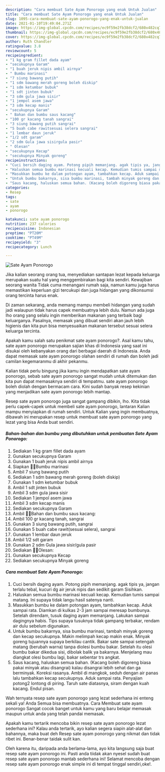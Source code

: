 ```yaml
---
description: "Cara membuat Sate Ayam Ponorogo yang enak Untuk Jualan"
title: "Cara membuat Sate Ayam Ponorogo yang enak Untuk Jualan"
slug: 1095-cara-membuat-sate-ayam-ponorogo-yang-enak-untuk-jualan
date: 2021-01-10T19:49:04.271Z
image: https://img-global.cpcdn.com/recipes/ec9f59e2fb38dcf2/680x482cq70/sate-ayam-ponorogo-foto-resep-utama.jpg
thumbnail: https://img-global.cpcdn.com/recipes/ec9f59e2fb38dcf2/680x482cq70/sate-ayam-ponorogo-foto-resep-utama.jpg
cover: https://img-global.cpcdn.com/recipes/ec9f59e2fb38dcf2/680x482cq70/sate-ayam-ponorogo-foto-resep-utama.jpg
author: Ruth Chandler
ratingvalue: 3.8
reviewcount: 5
recipeingredient:
- "1 kg gram fillet dada ayam"
- "secukupnya Garam"
- "1 buah jeruk nipis ambil airnya"
- " Bumbu marinasi"
- "7 siung bawang putih"
- "1 sdm bawang merah goreng boleh diskip"
- "1 sdm ketumbar bubuk"
- "1 sdt jinten bubuk"
- "3 sdm gula jawa sisir"
- "1 jempol asem jawa"
- "3 sdm kecap manis"
- "secukupnya Garam"
- " Bahan dan bumbu saus kacang"
- "100 gr kacang tanah sangrai"
- "3 siung bawang putih sangrai"
- "5 buah cabe rawitsesuai selera sangrai"
- "1 lembar daun jeruk"
- "1/2 sdt garam"
- "2 sdm Gula jawa sisirgula pasir"
- " Olesan"
- "secukupnya Kecap"
- "secukupnya Minyak goreng"
recipeinstructions:
- "Cuci bersih daging ayam. Potong pipih memanjang. agak tipis ya, jangan terlalu tebal, kucuri dg air jeruk nipis dan sedikit garam Sisihkan."
- "Haluskan semua bumbu marinasi kecuali kecap. Kemudian tumis sampai matang. Ini supaya tidak langu hasil satenya nanti."
- "Masukkan bumbu ke dalam potongan ayam, tambahkan kecap. Aduk sampai rata. Diamkan di kulkas 2-3 jam sampai meresap bumbunya. Setelah direndam, tusuk daging ayam memanjang. Lakukan sampai dagingnya habis. Tips supaya tusuknya tidak gampang terbakar, rendam air dulu sebelum digunakan."
- "Untuk bumbu bakarnya, sisa bumbu marinasi, tambah minyak goreng dan kecap secukupnya. Makin melimpah kecap makin enak. Minyak goreng tujuannya supaya berkilau cantik. Bakar sate sampai setengah matang (berubah warna) tanpa diolesi bumbu bakar. Setelah itu olesi bumbu bakar dikedua sisi, dibolak balik ya bakarnya. Menjelang mau diangkat olesi bumbu lagi, bakar sebentar trs angkat."
- "Saus kacang, haluskan semua bahan. (Kacang boleh digoreng biasa pakai minyak atau disangrai) kalau disangrai lebih sehat dan ga berminyak. Koreksi rasanya. Ambil di mangkok, seduh dengan air panas lalu tambahkan kecap secukupnya. Aduk sampai rata. Penyajian potong2 lontong di piring. Taruh sate diatasnya, siram dengan kuah kacang. Endul pisan."
categories:
- Resep
tags:
- sate
- ayam
- ponorogo

katakunci: sate ayam ponorogo 
nutrition: 237 calories
recipecuisine: Indonesian
preptime: "PT20M"
cooktime: "PT49M"
recipeyield: "3"
recipecategory: Lunch

---
```



![Sate Ayam Ponorogo](https://img-global.cpcdn.com/recipes/ec9f59e2fb38dcf2/680x482cq70/sate-ayam-ponorogo-foto-resep-utama.jpg)

Jika kalian seorang orang tua, menyediakan santapan lezat kepada keluarga merupakan suatu hal yang menggembirakan bagi kita sendiri. Kewajiban seorang  wanita Tidak cuma menangani rumah saja, namun kamu juga harus memastikan keperluan gizi tercukupi dan juga hidangan yang dikonsumsi orang tercinta harus enak.

Di zaman  sekarang, anda memang mampu membeli hidangan yang sudah jadi walaupun tidak harus capek membuatnya lebih dulu. Namun ada juga lho orang yang selalu ingin memberikan makanan yang terbaik bagi keluarganya. Pasalnya, memasak yang dibuat sendiri akan jauh lebih higienis dan kita pun bisa menyesuaikan makanan tersebut sesuai selera keluarga tercinta. 



Apakah kamu salah satu penikmat sate ayam ponorogo?. Asal kamu tahu, sate ayam ponorogo merupakan sajian khas di Indonesia yang saat ini disukai oleh kebanyakan orang dari berbagai daerah di Indonesia. Anda dapat memasak sate ayam ponorogo olahan sendiri di rumah dan boleh jadi camilan kegemaranmu di akhir pekanmu.

Kalian tidak perlu bingung jika kamu ingin mendapatkan sate ayam ponorogo, sebab sate ayam ponorogo sangat mudah untuk ditemukan dan kita pun dapat memasaknya sendiri di tempatmu. sate ayam ponorogo boleh diolah dengan bermacam cara. Kini sudah banyak resep kekinian yang menjadikan sate ayam ponorogo lebih mantap.

Resep sate ayam ponorogo juga sangat gampang dibikin, lho. Kita tidak perlu capek-capek untuk membeli sate ayam ponorogo, lantaran Kalian mampu menyiapkan di rumah sendiri. Untuk Kalian yang ingin membuatnya, dibawah ini merupakan resep untuk membuat sate ayam ponorogo yang lezat yang bisa Anda buat sendiri.

<!--inarticleads1-->

##### Bahan-bahan dan bumbu yang dibutuhkan untuk pembuatan Sate Ayam Ponorogo:

1. Sediakan 1 kg gram fillet dada ayam
1. Gunakan secukupnya Garam
1. Gunakan 1 buah jeruk nipis ambil airnya
1. Siapkan  🔻🔻Bumbu marinasi
1. Ambil 7 siung bawang putih
1. Sediakan 1 sdm bawang merah goreng (boleh diskip)
1. Gunakan 1 sdm ketumbar bubuk
1. Ambil 1 sdt jinten bubuk
1. Ambil 3 sdm gula jawa sisir
1. Sediakan 1 jempol asem jawa
1. Ambil 3 sdm kecap manis
1. Sediakan secukupnya Garam
1. Ambil  🔸🔸Bahan dan bumbu saus kacang:
1. Ambil 100 gr kacang tanah, sangrai
1. Gunakan 3 siung bawang putih, sangrai
1. Gunakan 5 buah cabe rawit(sesuai selera), sangrai
1. Gunakan 1 lembar daun jeruk
1. Ambil 1/2 sdt garam
1. Gunakan 2 sdm Gula jawa sisir/gula pasir
1. Sediakan  🔹🔹Olesan:
1. Gunakan secukupnya Kecap
1. Sediakan secukupnya Minyak goreng




<!--inarticleads2-->

##### Cara membuat Sate Ayam Ponorogo:

1. Cuci bersih daging ayam. Potong pipih memanjang. agak tipis ya, jangan terlalu tebal, kucuri dg air jeruk nipis dan sedikit garam Sisihkan.
1. Haluskan semua bumbu marinasi kecuali kecap. Kemudian tumis sampai matang. Ini supaya tidak langu hasil satenya nanti.
1. Masukkan bumbu ke dalam potongan ayam, tambahkan kecap. Aduk sampai rata. Diamkan di kulkas 2-3 jam sampai meresap bumbunya. Setelah direndam, tusuk daging ayam memanjang. Lakukan sampai dagingnya habis. Tips supaya tusuknya tidak gampang terbakar, rendam air dulu sebelum digunakan.
1. Untuk bumbu bakarnya, sisa bumbu marinasi, tambah minyak goreng dan kecap secukupnya. Makin melimpah kecap makin enak. Minyak goreng tujuannya supaya berkilau cantik. Bakar sate sampai setengah matang (berubah warna) tanpa diolesi bumbu bakar. Setelah itu olesi bumbu bakar dikedua sisi, dibolak balik ya bakarnya. Menjelang mau diangkat olesi bumbu lagi, bakar sebentar trs angkat.
1. Saus kacang, haluskan semua bahan. (Kacang boleh digoreng biasa pakai minyak atau disangrai) kalau disangrai lebih sehat dan ga berminyak. Koreksi rasanya. Ambil di mangkok, seduh dengan air panas lalu tambahkan kecap secukupnya. Aduk sampai rata. Penyajian potong2 lontong di piring. Taruh sate diatasnya, siram dengan kuah kacang. Endul pisan.




Wah ternyata resep sate ayam ponorogo yang lezat sederhana ini enteng sekali ya! Anda Semua bisa membuatnya. Cara Membuat sate ayam ponorogo Sangat cocok banget untuk kamu yang baru belajar memasak maupun untuk anda yang telah pandai memasak.

Apakah kamu tertarik mencoba bikin resep sate ayam ponorogo lezat sederhana ini? Kalau anda tertarik, ayo kalian segera siapin alat-alat dan bahannya, maka buat deh Resep sate ayam ponorogo yang nikmat dan tidak ribet ini. Benar-benar taidak sulit kan. 

Oleh karena itu, daripada anda berlama-lama, ayo kita langsung saja buat resep sate ayam ponorogo ini. Pasti anda tiidak akan nyesel sudah buat resep sate ayam ponorogo mantab sederhana ini! Selamat mencoba dengan resep sate ayam ponorogo enak simple ini di tempat tinggal sendiri,oke!.

